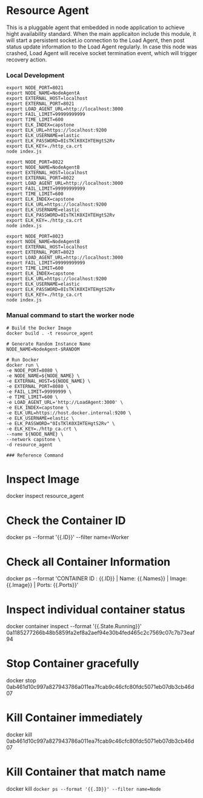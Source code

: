 # Resource Agent
This is a pluggable agent that embedded in node application to achieve hight availability standard. When the main applicaiton include this module, it will start a persistent socket.io connection to the Load Agent, then post status update information to the Load Agent regularly. In case this node was crashed, Load Agent will receive socket termination event, which will trigger recovery action.


### Local Development
```
export NODE_PORT=8021
export NODE_NAME=NodeAgentA
export EXTERNAL_HOST=localhost
export EXTERNAL_PORT=8021
export LOAD_AGENT_URL=http://localhost:3000
export FAIL_LIMIT=99999999999
export TIME_LIMIT=600
export ELK_INDEX=capstone
export ELK_URL=https://localhost:9200
export ELK_USERNAME=elastic
export ELK_PASSWORD=0IsTKlK0XIHTEHgtS2Rv
export ELK_KEY=./http_ca.crt
node index.js

export NODE_PORT=8022
export NODE_NAME=NodeAgentB
export EXTERNAL_HOST=localhost
export EXTERNAL_PORT=8022
export LOAD_AGENT_URL=http://localhost:3000
export FAIL_LIMIT=99999999999
export TIME_LIMIT=600
export ELK_INDEX=capstone
export ELK_URL=https://localhost:9200
export ELK_USERNAME=elastic
export ELK_PASSWORD=0IsTKlK0XIHTEHgtS2Rv
export ELK_KEY=./http_ca.crt
node index.js 

export NODE_PORT=8023
export NODE_NAME=NodeAgentB
export EXTERNAL_HOST=localhost
export EXTERNAL_PORT=8023
export LOAD_AGENT_URL=http://localhost:3000
export FAIL_LIMIT=99999999999
export TIME_LIMIT=600
export ELK_INDEX=capstone
export ELK_URL=https://localhost:9200
export ELK_USERNAME=elastic
export ELK_PASSWORD=0IsTKlK0XIHTEHgtS2Rv
export ELK_KEY=./http_ca.crt
node index.js 
```

### Manual command to start the worker node
```
# Build the Docker Image
docker build . -t resource_agent

# Generate Random Instance Name
NODE_NAME=NodeAgent-$RANDOM

# Run Docker
docker run \
-e NODE_PORT=8080 \
-e NODE_NAME=${NODE_NAME} \
-e EXTERNAL_HOST=${NODE_NAME} \
-e EXTERNAL_PORT=8080 \
-e FAIL_LIMIT=99999999 \
-e TIME_LIMIT=600 \
-e LOAD_AGENT_URL='http://LoadAgent:3000' \
-e ELK_INDEX=capstone \
-e ELK_URL=https://host.docker.internal:9200 \
-e ELK_USERNAME=elastic \
-e ELK_PASSWORD="0IsTKlK0XIHTEHgtS2Rv" \
-e ELK_KEY=./http_ca.crt \
--name ${NODE_NAME} \
--network capstone \
-d resource_agent

### Reference Command
```
# Inspect Image
docker inspect resource_agent

# Check the Container ID
docker ps --format '{{.ID}}' --filter name=Worker

# Check all Container Information
docker ps --format 'CONTAINER ID : {{.ID}} | Name: {{.Names}} | Image:  {{.Image}} |  Ports: {{.Ports}}'

# Inspect individual container status
docker container inspect --format '{{.State.Running}}' 0a1185277266b48b5859fa2ef8a2aef94e30b4fed465c2c7569c07c7b73eaf94

# Stop Container gracefully
docker stop 0ab461d10c997a827943786a011ea7fcab9c46cfc80fdc5071eb07db3cb46d07

# Kill Container immediately
docker kill 0ab461d10c997a827943786a011ea7fcab9c46cfc80fdc5071eb07db3cb46d07

# Kill Container that match name
docker kill `docker ps --format '{{.ID}}' --filter name=Node`
```